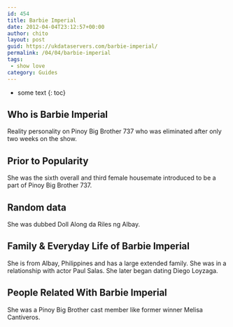 ```yaml
---
id: 454
title: Barbie Imperial
date: 2012-04-04T23:12:57+00:00
author: chito
layout: post
guid: https://ukdataservers.com/barbie-imperial/
permalink: /04/04/barbie-imperial
tags:
 - show love
category: Guides
---
```


* some text
{: toc}


## Who is  Barbie Imperial
                  
                  
                  
Reality personality on Pinoy Big Brother 737 who was eliminated after only two weeks on the show.
                  
                
                
                
## Prior to Popularity 
                  
                  
                  
She was the sixth overall and third female housemate introduced to be a part of Pinoy Big Brother 737.
                  
                
                
                
## Random data 
                  
                  
                  
She was dubbed Doll Along da Riles ng Albay.
                  
                
                
                
## Family & Everyday Life of Barbie Imperial
                  
                  
                  
She is from Albay, Philippines and has a large extended family. She was in a relationship with actor Paul Salas. She later began dating Diego Loyzaga.
                  
                
                
                
## People Related With  Barbie Imperial
                  
                  
                  
She was a Pinoy Big Brother cast member like former winner Melisa Cantiveros.
                  
                
              
            
          
          
          
    
    
  
